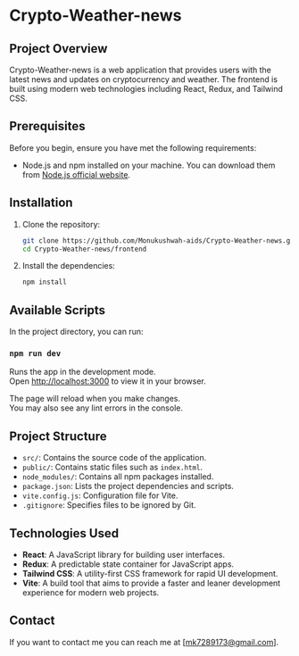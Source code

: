 # Crypto-Weather-news

## Project Overview

Crypto-Weather-news is a web application that provides users with the latest news and updates on cryptocurrency and weather. The frontend is built using modern web technologies including React, Redux, and Tailwind CSS.

## Prerequisites

Before you begin, ensure you have met the following requirements:
- Node.js and npm installed on your machine. You can download them from [Node.js official website](https://nodejs.org/).

## Installation

1. Clone the repository:
   ```bash
   git clone https://github.com/Monukushwah-aids/Crypto-Weather-news.git
   cd Crypto-Weather-news/frontend
   ```

2. Install the dependencies:
   ```bash
   npm install
   ```

## Available Scripts

In the project directory, you can run:

### `npm run dev`

Runs the app in the development mode.\
Open [http://localhost:3000](http://localhost:3000) to view it in your browser.

The page will reload when you make changes.\
You may also see any lint errors in the console.



## Project Structure

- `src/`: Contains the source code of the application.
- `public/`: Contains static files such as `index.html`.
- `node_modules/`: Contains all npm packages installed.
- `package.json`: Lists the project dependencies and scripts.
- `vite.config.js`: Configuration file for Vite.
- `.gitignore`: Specifies files to be ignored by Git.

## Technologies Used

- **React**: A JavaScript library for building user interfaces.
- **Redux**: A predictable state container for JavaScript apps.
- **Tailwind CSS**: A utility-first CSS framework for rapid UI development.
- **Vite**: A build tool that aims to provide a faster and leaner development experience for modern web projects.



## Contact

If you want to contact me you can reach me at [mk7289173@gmail.com].